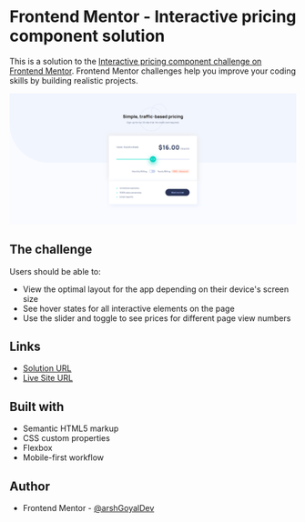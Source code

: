 # Frontend Mentor - Interactive pricing component solution

This is a solution to the [Interactive pricing component challenge on Frontend Mentor](https://www.frontendmentor.io/challenges/interactive-pricing-component-t0m8PIyY8). Frontend Mentor challenges help you improve your coding skills by building realistic projects. 

![](./images/screenshot.png)

## The challenge

Users should be able to:

- View the optimal layout for the app depending on their device's screen size
- See hover states for all interactive elements on the page
- Use the slider and toggle to see prices for different page view numbers

## Links

- [Solution URL](https://www.frontendmentor.io/solutions/interactive-pricing-component-VfRG1hcPY)
- [Live Site URL](https://interactive-pricing-component-developingweb.vercel.app)

## Built with

- Semantic HTML5 markup
- CSS custom properties
- Flexbox
- Mobile-first workflow

## Author

- Frontend Mentor - [@arshGoyalDev](https://www.frontendmentor.io/profile/arshGoyalDev)
